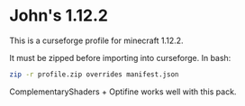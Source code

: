 # John's 1.12.2

This is a curseforge profile for minecraft 1.12.2.

It must be zipped before importing into curseforge. In bash:
```bash
zip -r profile.zip overrides manifest.json
```

ComplementaryShaders + Optifine works well with this pack.

